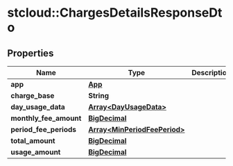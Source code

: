 # stcloud::ChargesDetailsResponseDto

## Properties
| Name                   | Type                                                         | Description | Notes      |
| ---------------------- | ------------------------------------------------------------ | ----------- | ---------- |
| **app**                | [**App**](App.md)                                            |             | [optional] |
| **charge_base**        | **String**                                                   |             | [optional] |
| **day_usage_data**     | [**Array&lt;DayUsageData&gt;**](DayUsageData.md)             |             | [optional] |
| **monthly_fee_amount** | [**BigDecimal**](BigDecimal.md)                              |             | [optional] |
| **period_fee_periods** | [**Array&lt;MinPeriodFeePeriod&gt;**](MinPeriodFeePeriod.md) |             | [optional] |
| **total_amount**       | [**BigDecimal**](BigDecimal.md)                              |             | [optional] |
| **usage_amount**       | [**BigDecimal**](BigDecimal.md)                              |             | [optional] |

